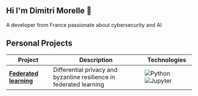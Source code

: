 ## Hi I'm Dimitri Morelle 👋
A developer from France passionate about cybersecurity and AI

## Personal Projects

| Project | Description | Technologies |
|---------|-------------|--------------|
| [**Federated learning**](https://github.com/DimitriMo/Federated-Learning/) | Differential privacy and byzantine resilience in federated learning | ![Python](https://img.shields.io/badge/Python-3776AB?style=for-the-badge&logo=python&logoColor=white) ![Jupyter](https://img.shields.io/badge/Jupyter-F37626?style=for-the-badge&logo=jupyter&logoColor=white) |



<!--
**DimitriMo/DimitriMo** is a ✨ _special_ ✨ repository because its `README.md` (this file) appears on your GitHub profile.

Here are some ideas to get you started:

- 🔭 I’m currently working on ...
- 🌱 I’m currently learning ...
- 👯 I’m looking to collaborate on ...
- 🤔 I’m looking for help with ...
- 💬 Ask me about ...
- 📫 How to reach me: ...
- 😄 Pronouns: ...
- ⚡ Fun fact: ...
-->
